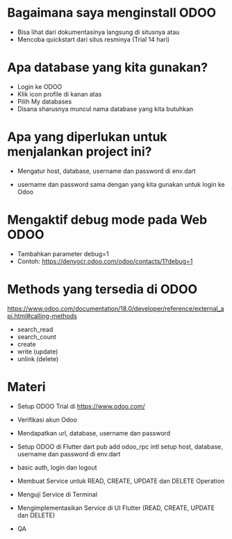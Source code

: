 # Bagaimana saya menginstall ODOO
- Bisa lihat dari dokumentasinya langsung di situsnya atau
- Mencoba quickstart dari situs resminya (Trial 14 hari)

# Apa database yang kita gunakan?
- Login ke ODOO
- Klik icon profile di kanan atas
- Pilih My databases
- Disana sharusnya muncul nama database yang kita butuhkan

# Apa yang diperlukan untuk menjalankan project ini?
- Mengatur host, database, username dan password di env.dart
* username dan password sama dengan yang kita gunakan untuk login ke Odoo

# Mengaktif debug mode pada Web ODOO
- Tambahkan parameter debug=1
- Contoh: https://denyocr.odoo.com/odoo/contacts/1?debug=1

# Methods yang tersedia di ODOO
https://www.odoo.com/documentation/18.0/developer/reference/external_api.html#calling-methods
- search_read
- search_count
- create
- write (update)
- unlink (delete)

# Materi
- Setup ODOO Trial di https://www.odoo.com/
- Verifikasi akun Odoo
- Mendapatkan url, database, username dan password

- Setup ODOO di Flutter
dart pub add odoo_rpc intl
setup host, database, username dan password di env.dart
- basic auth, login dan logout
- Membuat Service untuk READ, CREATE, UPDATE dan DELETE Operation
- Menguji Service di Terminal

- Mengimplementasikan Service di UI Flutter (READ, CREATE, UPDATE dan DELETE)
- QA
